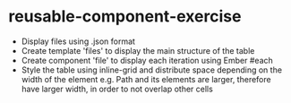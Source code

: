 # reusable-component-exercise

- Display files using .json format
- Create template 'files' to display the main structure of the table
- Create component 'file' to display each iteration using Ember #each
- Style the table using inline-grid and distribute space depending on the width of the element
e.g. Path and its elements are larger, therefore have larger width, in order to not overlap other cells
